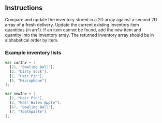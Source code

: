 ## Instructions

Compare and update the inventory stored in a 2D array against a second 2D array of a fresh delivery. Update the current existing inventory item quantities (in arr1).
If an item cannot be found, add the new item and quantity into the inventory array. The returned inventory array should be in alphabetical order by item.

### Example inventory lists

```js
var curInv = [
  [21, "Bowling Ball"],
  [2, "Dirty Sock"],
  [1, "Hair Pin"],
  [5, "Microphone"]
];

var newInv = [
  [2, "Hair Pin"],
  [3, "Half-Eaten Apple"],
  [67, "Bowling Ball"],
  [7, "Toothpaste"]
];
```
